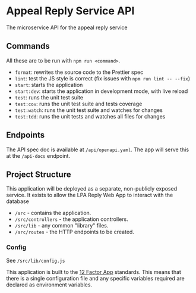 # Appeal Reply Service API

The microservice API for the appeal reply service

## Commands

All these are to be run with `npm run <command>`.

- `format`: rewrites the source code to the Prettier spec
- `lint`: test the JS style is correct (fix issues with `npm run lint -- --fix`)
- `start`: starts the application
- `start:dev`: starts the application in development mode, with live reload
- `test`: runs the unit test suite
- `test:cov`: runs the unit test suite and tests coverage
- `test:watch`: runs the unit test suite and watches for changes
- `test:tdd`: runs the unit tests and watches all files for changes

## Endpoints

The API spec doc is available at `/api/openapi.yaml`.
The app will serve this at the `/api-docs` endpoint.

## Project Structure

This application will be deployed as a separate, non-publicly exposed service.
It exists to allow the LPA Reply Web App to interact with the database


 - `/src` - contains the application.
 - `/src/controllers` - the application controllers.
 - `/src/lib` - any common "library" files.
 - `/src/routes` - the HTTP endpoints to be created.
 
### Config

See `/src/lib/config.js`

This application is built to the [12 Factor App](https://12factor.net/)
standards. This means that there is a single configuration file and any specific
variables required are declared as environment variables.
